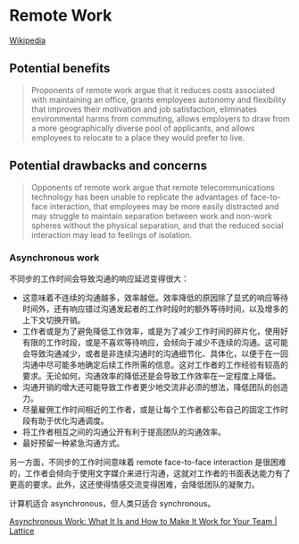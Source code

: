 # Remote Work
[Wikipedia](https://en.wikipedia.org/wiki/Remote_work)

## Potential benefits
> Proponents of remote work argue that it reduces costs associated with maintaining an office, grants employees autonomy and flexibility that improves their motivation and job satisfaction, eliminates environmental harms from commuting, allows employers to draw from a more geographically diverse pool of applicants, and allows employees to relocate to a place they would prefer to live.

## Potential drawbacks and concerns
> Opponents of remote work argue that remote telecommunications technology has been unable to replicate the advantages of face-to-face interaction, that employees may be more easily distracted and may struggle to maintain separation between work and non-work spheres without the physical separation, and that the reduced social interaction may lead to feelings of isolation.

### Asynchronous work
不同步的工作时间会导致沟通的响应延迟变得很大：
- 这意味着不连续的沟通越多，效率越低。效率降低的原因除了显式的响应等待时间外，还有响应错过沟通发起者的工作时段时的额外等待时间，以及增多的上下文切换开销。
- 工作者或是为了避免降低工作效率，或是为了减少工作时间的碎片化，使用好有限的工作时段，或是不喜欢等待响应，会倾向于减少不连续的沟通。这可能会导致沟通减少，或者是非连续沟通时的沟通细节化、具体化，以便于在一回沟通中尽可能多地确定后续工作所需的信息。这对工作者的工作经验有较高的要求。无论如何，沟通效率的降低还是会导致工作效率在一定程度上降低。
- 沟通开销的增大还可能导致工作者更少地交流非必须的想法，降低团队的创造力。
- 尽量雇佣工作时间相近的工作者，或是让每个工作者都公布自己的固定工作时段有助于优化沟通调度。
- 将工作者相互之间的沟通公开有利于提高团队的沟通效率。
- 最好预留一种紧急沟通方式。

另一方面，不同步的工作时间意味着 remote face-to-face interaction 是很困难的，工作者会倾向于使用文字媒介来进行沟通，这就对工作者的书面表达能力有了更高的要求。此外，这还使得情感交流变得困难，会降低团队的凝聚力。

计算机适合 asynchronous，但人类只适合 synchronous。

[Asynchronous Work: What It Is and How to Make It Work for Your Team | Lattice](https://lattice.com/library/what-is-asynchronous-work-heres-everything-you-need-to-know-to-implement-it-at-your-organization)